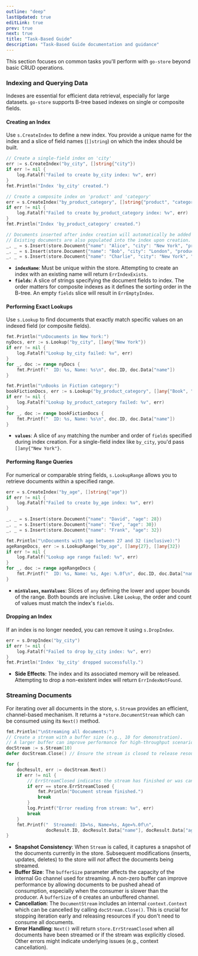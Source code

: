 ```yaml
---
outline: "deep"
lastUpdated: true
editLink: true
prev: true
next: true
title: "Task-Based Guide"
description: "Task-Based Guide documentation and guidance"
---
```


This section focuses on common tasks you'll perform with `go-store` beyond basic CRUD operations.

### Indexing and Querying Data

Indexes are essential for efficient data retrieval, especially for large datasets. `go-store` supports B-tree based indexes on single or composite fields.

#### Creating an Index

Use `s.CreateIndex` to define a new index. You provide a unique name for the index and a slice of field names (`[]string`) on which the index should be built.

```go
// Create a single-field index on 'city'
err := s.CreateIndex("by_city", []string{"city"})
if err != nil {
    log.Fatalf("Failed to create by_city index: %v", err)
}
fmt.Println("Index 'by_city' created.")

// Create a composite index on 'product' and 'category'
err = s.CreateIndex("by_product_category", []string{"product", "category"})
if err != nil {
    log.Fatalf("Failed to create by_product_category index: %v", err)
}
fmt.Println("Index 'by_product_category' created.")

// Documents inserted after index creation will automatically be added to the index.
// Existing documents are also populated into the index upon creation.
_, _ = s.Insert(store.Document{"name": "Alice", "city": "New York", "product": "Book", "category": "Fiction"})
_, _ = s.Insert(store.Document{"name": "Bob", "city": "London", "product": "Laptop", "category": "Electronics"})
_, _ = s.Insert(store.Document{"name": "Charlie", "city": "New York", "product": "Book", "category": "Education"})
```

*   **`indexName`**: Must be unique within the store. Attempting to create an index with an existing name will return `ErrIndexExists`.
*   **`fields`**: A slice of strings specifying the document fields to index. The order matters for composite indexes as it defines the sorting order in the B-tree. An empty `fields` slice will result in `ErrEmptyIndex`.

#### Performing Exact Lookups

Use `s.Lookup` to find documents that exactly match specific values on an indexed field (or composite fields).

```go
fmt.Println("\nDocuments in New York:")
nyDocs, err := s.Lookup("by_city", []any{"New York"})
if err != nil {
    log.Fatalf("Lookup by_city failed: %v", err)
}
for _, doc := range nyDocs {
    fmt.Printf("  ID: %s, Name: %s\n", doc.ID, doc.Data["name"])
}

fmt.Println("\nBooks in Fiction category:")
bookFictionDocs, err := s.Lookup("by_product_category", []any{"Book", "Fiction"})
if err != nil {
    log.Fatalf("Lookup by_product_category failed: %v", err)
}
for _, doc := range bookFictionDocs {
    fmt.Printf("  ID: %s, Name: %s\n", doc.ID, doc.Data["name"])
}
```

*   **`values`**: A slice of `any` matching the number and order of `fields` specified during index creation. For a single-field index like `by_city`, you'd pass `[]any{"New York"}`.

#### Performing Range Queries

For numerical or comparable string fields, `s.LookupRange` allows you to retrieve documents within a specified range.

```go
err = s.CreateIndex("by_age", []string{"age"})
if err != nil {
    log.Fatalf("Failed to create by_age index: %v", err)
}

_, _ = s.Insert(store.Document{"name": "David", "age": 28})
_, _ = s.Insert(store.Document{"name": "Eve", "age": 30})
_, _ = s.Insert(store.Document{"name": "Frank", "age": 32})

fmt.Println("\nDocuments with age between 27 and 32 (inclusive):")
ageRangeDocs, err := s.LookupRange("by_age", []any{27}, []any{32})
if err != nil {
    log.Fatalf("Lookup age range failed: %v", err)
}
for _, doc := range ageRangeDocs {
    fmt.Printf("  ID: %s, Name: %s, Age: %.0f\n", doc.ID, doc.Data["name"], doc.Data["age"])
}
```

*   **`minValues`, `maxValues`**: Slices of `any` defining the lower and upper bounds of the range. Both bounds are inclusive. Like `Lookup`, the order and count of values must match the index's `fields`.

#### Dropping an Index

If an index is no longer needed, you can remove it using `s.DropIndex`.

```go
err = s.DropIndex("by_city")
if err != nil {
    log.Fatalf("Failed to drop by_city index: %v", err)
}
fmt.Println("Index 'by_city' dropped successfully.")
```

*   **Side Effects**: The index and its associated memory will be released. Attempting to drop a non-existent index will return `ErrIndexNotFound`.

### Streaming Documents

For iterating over all documents in the store, `s.Stream` provides an efficient, channel-based mechanism. It returns a `*store.DocumentStream` which can be consumed using its `Next()` method.

```go
fmt.Println("\nStreaming all documents:")
// Create a stream with a buffer size (e.g., 10 for demonstration). 
// A larger buffer can improve performance for high-throughput scenarios.
docStream := s.Stream(10)
defer docStream.Close() // Ensure the stream is closed to release resources

for {
    docResult, err := docStream.Next()
    if err != nil {
        // ErrStreamClosed indicates the stream has finished or was cancelled.
        if err == store.ErrStreamClosed {
            fmt.Println("Document stream finished.")
            break
        }
        log.Printf("Error reading from stream: %v", err)
        break
    }
    fmt.Printf("  Streamed: ID=%s, Name=%s, Age=%.0f\n", 
               docResult.ID, docResult.Data["name"], docResult.Data["age"])
}
```

*   **Snapshot Consistency**: When `Stream` is called, it captures a snapshot of the documents currently in the store. Subsequent modifications (inserts, updates, deletes) to the store will *not* affect the documents being streamed.
*   **Buffer Size**: The `bufferSize` parameter affects the capacity of the internal Go channel used for streaming. A non-zero buffer can improve performance by allowing documents to be pushed ahead of consumption, especially when the consumer is slower than the producer. A `bufferSize` of `0` creates an unbuffered channel.
*   **Cancellation**: The `DocumentStream` includes an internal `context.Context` which can be cancelled by calling `docStream.Close()`. This is crucial for stopping iteration early and releasing resources if you don't need to consume all documents.
*   **Error Handling**: `Next()` will return `store.ErrStreamClosed` when all documents have been streamed or if the stream was explicitly closed. Other errors might indicate underlying issues (e.g., context cancellation).

